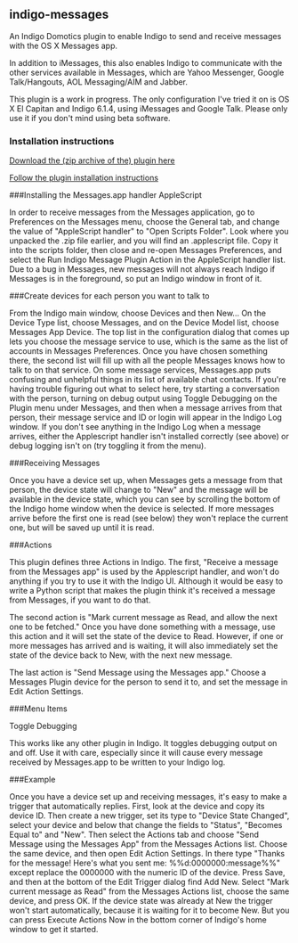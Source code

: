 ## indigo-messages
An Indigo Domotics plugin to enable Indigo to send and receive messages with the OS X Messages app.

In addition to iMessages, this also enables Indigo to communicate with the other services available in Messages, which are Yahoo Messenger, Google Talk/Hangouts, AOL Messaging/AIM and Jabber.

This plugin is a work in progress. The only configuration I've tried it on is OS X El Capitan and Indigo 6.1.4, using iMessages and Google Talk. Please only use it if you don't mind using beta software.

### Installation instructions

[Download the (zip archive of the) plugin here](https://github.com/gazally/indigo-messages/archive/master.zip)

[Follow the plugin installation instructions](http://wiki.indigodomo.com/doku.php?id=indigo_6_documentation:getting_started#installing_plugins_and_configuring_plugin_settings_pro_only_feature)

###Installing the Messages.app handler AppleScript

In order to receive messages from the Messages application, go to Preferences on the Messages menu, choose the General tab, and change the value of "AppleScript handler" to "Open Scripts Folder". Look where you unpacked the .zip file earlier, and you will find an .applescript file. Copy it into the scripts folder, then close and re-open Messages Preferences, and select the Run Indigo Message Plugin Action in the AppleScript handler list. Due to a bug in Messages, new messages will not always reach Indigo if Messages is in the foreground, so put an Indigo window in front of it.

###Create devices for each person you want to talk to

From the Indigo main window, choose Devices and then New...  On the Device Type list, choose Messages, and on the Device Model list, choose Messages App Device. The top list in the configuration dialog that comes up lets you choose the message service to use, which is the same as the list of accounts in Messages Preferences. Once you have chosen something there, the second list will fill up with all the people Messages knows how to talk to on that service. On some message services, Messages.app puts confusing and unhelpful things in its list of available chat contacts. If you're having trouble figuring out what to select here, try starting a conversation with the person, turning on debug output using Toggle Debugging on the Plugin menu under Messages, and then when a message arrives from that person, their message service and ID or login will appear in the Indigo Log window. If you don't see anything in the Indigo Log when a message arrives, either the Applescript handler isn't installed correctly (see above) or debug logging isn't on (try toggling it from the menu).

###Receiving Messages

Once you have a device set up, when Messages gets a message from that person, the device state will change to "New" and the message will be available in the device state, which you can see by scrolling the bottom of the Indigo home window when the device is selected. If more messages arrive before the first one is read (see below) they won't replace the current one, but will be saved up until it is read.

###Actions

This plugin defines three Actions in Indigo. The first, "Receive a message from the Messages app" is used by the Applescript handler, and won't do anything if you try to use it with the Indigo UI. Although it would be easy to write a Python script that makes the plugin think it's received a message from Messages, if you want to do that.

The second action is "Mark current message as Read, and allow the next one to be fetched." Once you have done something with a message, use this action and it will set the state of the device to Read. However, if one or more messages has arrived and is waiting, it will also immediately set the state of the device back to New, with the next new message.

The last action is "Send Message using the Messages app." Choose a Messages Plugin device for the person to send it to, and set the message in Edit Action Settings.

###Menu Items

Toggle Debugging

This works like any other plugin in Indigo. It toggles debugging output on and off. Use it with care, especially since it will cause every message received by Messages.app to be written to your Indigo log.

###Example

Once you have a device set up and receiving messages, it's easy to make a trigger that automatically replies. First, look at the device and copy its device ID. Then create a new trigger, set its type to "Device State Changed", select your device and below that change the fields to "Status", "Becomes Equal to" and "New". Then select the Actions tab and choose "Send Message using the Messages App" from the Messages Actions list. Choose the same device, and then open Edit Action Settings. In there type "Thanks for the message! Here's what you sent me: %%d:0000000:message%%" except replace the 0000000 with the numeric ID of the device. Press Save, and then at the bottom of the Edit Trigger dialog find Add New. Select "Mark current message as Read" from the Messages Actions list, choose the same device, and press OK. If the device state was already at New the trigger won't start automatically, because it is waiting for it to become New. But you can press Execute Actions Now in the bottom corner of Indigo's home window to get it started.

